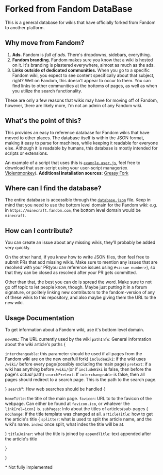 # Forked from Fandom DataBase

This is a general database for wikis that have officially forked from Fandom to another platform.

## Why move from Fandom?

1. **Ads.** Fandom is *full of ads.* There's dropdowns, sidebars, everything.
2. **Fandom branding.** Fandom makes sure you know that a wiki is hosted on it. It's branding is plastered everywhere, almost as much as the ads.
3. **Links outside of dedicated communities.** When you go to a specific Fandom wiki, you expect to see content specifically about that subject, right? Well on Fandom, this doesn't appear to occur to them. You can find links to other communities at the bottoms of pages, as well as when you utilize the search functionality.

These are only a few reasons that wikis may have for moving off of Fandom, however, there are likely more, I'm not an admin of any Fandom wiki.

## What's the point of this?

This provides an easy to reference database for Fandom wikis that have moved to other places. The database itself is within the JSON format, making it easy to parse for machines, while keeping it readable for everyone else. Although it is readable by humans, this database is mostly intended for scripts or extensions.

An example of a script that uses this is [`example.user.js`](example.user.js), feel free to download that user-script using your user-script manager(ex. [Violentmonkey](https://violentmonkey.github.io/)). **Additional installation sources:** [Greasy Fork](https://greasyfork.org/en/scripts/476527-fandom-redirect)

## Where can I find the database?

The entire database is accessible through the [`database.json`](database.json) file. Keep in mind that you need to use the bottom level domain for the Fandom wiki: e.g. in `https://minecraft.fandom.com`, the bottom level domain would be `minecraft`.

## How can I contribute?

You can create an issue about any missing wikis, they'll probably be added very quickly.

On the other hand, if you know how to write JSON files, then feel free to submit PRs that add missing wikis. Make sure to mention any issues that are resolved with your PR(you can reference issues using `#<issue number>`), so that they can be closed as resolved after your PR gets committed.

Other than that, the best you can do is spread the word. Make sure to not go off topic to let people know, though. Maybe just putting it in a forum signature, or politely linking new contributors to the fandom-version of any of these wikis to this repository, and also maybe giving them the URL to the new wiki.

## Usage Documentation

To get information about a Fandom wiki, use it's bottom level domain.

`newURL`: The URL currently used by the wiki
`pathInfo`: General information about the wiki article's paths {

`interchangeable`: this parameter should be used if all pages from the Fandom wiki are on the new one(full fork)
`includeWiki`: if the wiki uses `/wiki/` before every page(possibly excluding the main page)
`pretext`: if a wiki has anything before `/wiki/`(or if `includeWiki` is false, then before the page's _actual_ path)
`searchPretext`: If `interchangeable` is false, then all pages should redirect to a search page. This is the path to the search page.

}
`search`\*: How web searches should be handled {

`homeTitle`: the title of the main page.
`favicon`: URL to to the favicon of the webpage. Can either be found at `favicon.ico`, or whatever the `link[rel=icon]` is.
`subPages`: Info about the titles of articles/sub-pages {
`noChange`: if the title template was changed at all.
`articleTitle`: how to get the article's title {
`splitter`: what is used to split the article name, and the wiki's name.
`index`: once split, what index the title will be at.

}
`titleJoiner`: what the title is joined by
`appendTitle`: text appended after the article's title

}

}

\* Not fully implemented